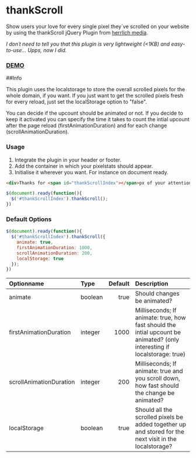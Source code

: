 # thankScroll

Show users your love for every single pixel they´ve scrolled on your website by using the thankScroll jQuery Plugin from [herrlich media](http://herrlich.media/).

*I don´t need to tell you that this plugin is very lightweight (<1KB) and easy-to-use… 
Upps, now I did.*

### [DEMO](http://thankscroll.herrlich-media.de/)

##Info

This plugin uses the localstorage to store the overall scrolled pixels for the whole domain, if you want. If you just want to get the scrolled pixels fresh for every reload, just set the localStorage option to "false".

You can decide if the upcount should be animated or not. If you decide to keep it activated you can specify the time it takes to count the intial upcount after the page reload (firstAnimationDuration) and for each change (scrollAnimationDuration).


### Usage
1. Integrate the plugin in your header or footer.
2. Add the container in which your pixelstats should appear.
3. Initialise it wherever you want. For instance on document ready.

```html
<div>Thanks for <span id="thankScrollIndex"></span>px of your attention</div>
```

```javascript
$(document).ready(function(){
  $('#thankScrollIndex').thankScroll();
})
```

### Default Options
```javascript
$(document).ready(function(){
  $('#thankScrollIndex').thankScroll({
    animate: true,
    firstAnimationDuration: 1000,
    scrollAnimationDuration: 200,
    localStorage: true
  });
})
```

| Optionname              | Type          | Default | Description |
| :-------------          |:------------- | -----:  | :---------  |
| animate                 | boolean       | true    | Should changes be animated? |
| firstAnimationDuration  | integer       | 1000    | Milliseconds; If animate: true, how fast should the intial upcount be animated? (only interesting if localstorage: true)
| scrollAnimationDuration | integer       |  200    | Milliseconds; If animate: true and you scroll down, how fast should the change be animated? |
| localStorage            | boolean       | true    | Should all the scrolled pixels be added together up and stored for the next visit in the localstorage? |

